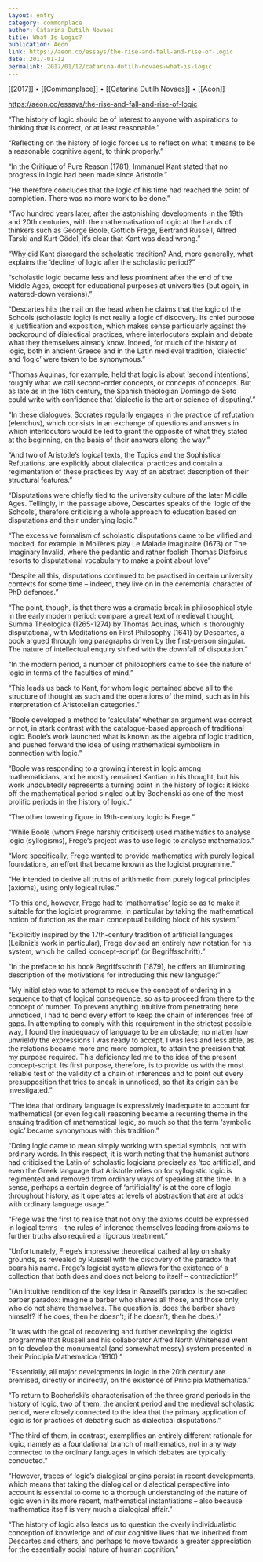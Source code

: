 ```yaml
---
layout: entry
category: commonplace
author: Catarina Dutilh Novaes
title: What Is Logic?
publication: Aeon
link: https://aeon.co/essays/the-rise-and-fall-and-rise-of-logic
date: 2017-01-12
permalink: 2017/01/12/catarina-dutilh-novaes-what-is-logic
---
```


[[2017]] • [[Commonplace]] • [[Catarina Dutilh Novaes]] • [[Aeon]]

https://aeon.co/essays/the-rise-and-fall-and-rise-of-logic

“The history of logic should be of interest to anyone with aspirations to thinking that is correct, or at least reasonable.”

“Reflecting on the history of logic forces us to reflect on what it means to be a reasonable cognitive agent, to think properly.”

“In the Critique of Pure Reason (1781), Immanuel Kant stated that no progress in logic had been made since Aristotle.”

“He therefore concludes that the logic of his time had reached the point of completion. There was no more work to be done.”

“Two hundred years later, after the astonishing developments in the 19th and 20th centuries, with the mathematisation of logic at the hands of thinkers such as George Boole, Gottlob Frege, Bertrand Russell, Alfred Tarski and Kurt Gödel, it’s clear that Kant was dead wrong.”

“Why did Kant disregard the scholastic tradition? And, more generally, what explains the ‘decline’ of logic after the scholastic period?”

“scholastic logic became less and less prominent after the end of the Middle Ages, except for educational purposes at universities (but again, in watered-down versions).”

“Descartes hits the nail on the head when he claims that the logic of the Schools (scholastic logic) is not really a logic of discovery. Its chief purpose is justification and exposition, which makes sense particularly against the background of dialectical practices, where interlocutors explain and debate what they themselves already know. Indeed, for much of the history of logic, both in ancient Greece and in the Latin medieval tradition, ‘dialectic’ and ‘logic’ were taken to be synonymous.”

“Thomas Aquinas, for example, held that logic is about ‘second intentions’, roughly what we call second-order concepts, or concepts of concepts. But as late as in the 16th century, the Spanish theologian Domingo de Soto could write with confidence that ‘dialectic is the art or science of disputing’.”

“In these dialogues, Socrates regularly engages in the practice of refutation (elenchus), which consists in an exchange of questions and answers in which interlocutors would be led to grant the opposite of what they stated at the beginning, on the basis of their answers along the way.”

“And two of Aristotle’s logical texts, the Topics and the Sophistical Refutations, are explicitly about dialectical practices and contain a regimentation of these practices by way of an abstract description of their structural features.”

“Disputations were chiefly tied to the university culture of the later Middle Ages. Tellingly, in the passage above, Descartes speaks of the ‘logic of the Schools’, therefore criticising a whole approach to education based on disputations and their underlying logic.”

“The excessive formalism of scholastic disputations came to be vilified and mocked, for example in Molière’s play Le Malade imaginaire (1673) or The Imaginary Invalid, where the pedantic and rather foolish Thomas Diafoirus resorts to disputational vocabulary to make a point about love”

“Despite all this, disputations continued to be practised in certain university contexts for some time – indeed, they live on in the ceremonial character of PhD defences.”

“The point, though, is that there was a dramatic break in philosophical style in the early modern period: compare a great text of medieval thought, Summa Theologica (1265-1274) by Thomas Aquinas, which is thoroughly disputational, with Meditations on First Philosophy (1641) by Descartes, a book argued through long paragraphs driven by the first-person singular. The nature of intellectual enquiry shifted with the downfall of disputation.”

“In the modern period, a number of philosophers came to see the nature of logic in terms of the faculties of mind.”

“This leads us back to Kant, for whom logic pertained above all to the structure of thought as such and the operations of the mind, such as in his interpretation of Aristotelian categories.”

“Boole developed a method to ‘calculate’ whether an argument was correct or not, in stark contrast with the catalogue-based approach of traditional logic. Boole’s work launched what is known as the algebra of logic tradition, and pushed forward the idea of using mathematical symbolism in connection with logic.”

“Boole was responding to a growing interest in logic among mathematicians, and he mostly remained Kantian in his thought, but his work undoubtedly represents a turning point in the history of logic: it kicks off the mathematical period singled out by Bocheński as one of the most prolific periods in the history of logic.”

“The other towering figure in 19th-century logic is Frege.”

“While Boole (whom Frege harshly criticised) used mathematics to analyse logic (syllogisms), Frege’s project was to use logic to analyse mathematics.”

“More specifically, Frege wanted to provide mathematics with purely logical foundations, an effort that became known as the logicist programme.”

“He intended to derive all truths of arithmetic from purely logical principles (axioms), using only logical rules.”

“To this end, however, Frege had to ‘mathematise’ logic so as to make it suitable for the logicist programme, in particular by taking the mathematical notion of function as the main conceptual building block of his system.”

“Explicitly inspired by the 17th-century tradition of artificial languages (Leibniz’s work in particular), Frege devised an entirely new notation for his system, which he called ‘concept-script’ (or Begriffsschrift).”

“In the preface to his book Begriffsschrift (1879), he offers an illuminating description of the motivations for introducing this new language:”

“My initial step was to attempt to reduce the concept of ordering in a sequence to that of logical consequence, so as to proceed from there to the concept of number. To prevent anything intuitive from penetrating here unnoticed, I had to bend every effort to keep the chain of inferences free of gaps. In attempting to comply with this requirement in the strictest possible way, I found the inadequacy of language to be an obstacle; no matter how unwieldy the expressions I was ready to accept, I was less and less able, as the relations became more and more complex, to attain the precision that my purpose required. This deficiency led me to the idea of the present concept-script. Its first purpose, therefore, is to provide us with the most reliable test of the validity of a chain of inferences and to point out every presupposition that tries to sneak in unnoticed, so that its origin can be investigated.”

“The idea that ordinary language is expressively inadequate to account for mathematical (or even logical) reasoning became a recurring theme in the ensuing tradition of mathematical logic, so much so that the term ‘symbolic logic’ became synonymous with this tradition.”

“Doing logic came to mean simply working with special symbols, not with ordinary words. In this respect, it is worth noting that the humanist authors had criticised the Latin of scholastic logicians precisely as ‘too artificial’, and even the Greek language that Aristotle relies on for syllogistic logic is regimented and removed from ordinary ways of speaking at the time. In a sense, perhaps a certain degree of ‘artificiality’ is at the core of logic throughout history, as it operates at levels of abstraction that are at odds with ordinary language usage.”

“Frege was the first to realise that not only the axioms could be expressed in logical terms – the rules of inference themselves leading from axioms to further truths also required a rigorous treatment.”

“Unfortunately, Frege’s impressive theoretical cathedral lay on shaky grounds, as revealed by Russell with the discovery of the paradox that bears his name. Frege’s logicist system allows for the existence of a collection that both does and does not belong to itself – contradiction!”

“(An intuitive rendition of the key idea in Russell’s paradox is the so-called barber paradox: imagine a barber who shaves all those, and those only, who do not shave themselves. The question is, does the barber shave himself? If he does, then he doesn’t; if he doesn’t, then he does.)”

“It was with the goal of recovering and further developing the logicist programme that Russell and his collaborator Alfred North Whitehead went on to develop the monumental (and somewhat messy) system presented in their Principia Mathematica (1910).”

“Essentially, all major developments in logic in the 20th century are premised, directly or indirectly, on the existence of Principia Mathematica.”

“To return to Bocheński’s characterisation of the three grand periods in the history of logic, two of them, the ancient period and the medieval scholastic period, were closely connected to the idea that the primary application of logic is for practices of debating such as dialectical disputations.”

“The third of them, in contrast, exemplifies an entirely different rationale for logic, namely as a foundational branch of mathematics, not in any way connected to the ordinary languages in which debates are typically conducted.”

“However, traces of logic’s dialogical origins persist in recent developments, which means that taking the dialogical or dialectical perspective into account is essential to come to a thorough understanding of the nature of logic even in its more recent, mathematical instantiations – also because mathematics itself is very much a dialogical affair.”

“The history of logic also leads us to question the overly individualistic conception of knowledge and of our cognitive lives that we inherited from Descartes and others, and perhaps to move towards a greater appreciation for the essentially social nature of human cognition.”

